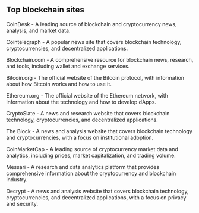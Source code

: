 ## Top blockchain sites 

CoinDesk - A leading source of blockchain and cryptocurrency news, analysis, and market data.

Cointelegraph - A popular news site that covers blockchain technology, cryptocurrencies, and decentralized applications.

Blockchain.com - A comprehensive resource for blockchain news, research, and tools, including wallet and exchange services.

Bitcoin.org - The official website of the Bitcoin protocol, with information about how Bitcoin works and how to use it.

Ethereum.org - The official website of the Ethereum network, with information about the technology and how to develop dApps.

CryptoSlate - A news and research website that covers blockchain technology, cryptocurrencies, and decentralized applications.

The Block - A news and analysis website that covers blockchain technology and cryptocurrencies, with a focus on institutional adoption.

CoinMarketCap - A leading source of cryptocurrency market data and analytics, including prices, market capitalization, and trading volume.

Messari - A research and data analytics platform that provides comprehensive information about the cryptocurrency and blockchain industry.

Decrypt - A news and analysis website that covers blockchain technology, cryptocurrencies, and decentralized applications, with a focus on privacy and security.
